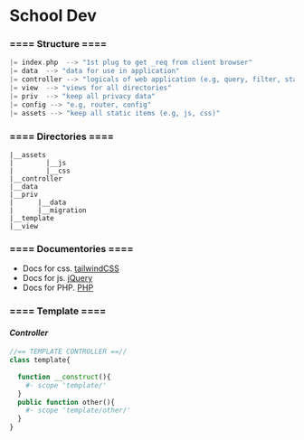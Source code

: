 # **School Dev**

### ==== **Structure** ====
```c
|= index.php  --> "1st plug to get _req from client browser"
|= data  --> "data for use in application"
|= controller --> "logicals of web application (e.g, query, filter, statistics)"
|= view  --> "views for all directories"
|= priv  --> "keep all privacy data"
|= config --> "e.g, router, config"
|= assets --> "keep all static items (e.g, js, css)" 
```

### ==== **Directories** ====
```
|__assets
|        |__js
|        |__css
|__controller
|__data
|__priv
|      |__data
|      |__migration
|__template
|__view
```

### ==== Documentories ====
- Docs for css. [tailwindCSS](https://tailwindcss.com/docs)
- Docs for js. [jQuery](https://api.jquery.com/)
- Docs for PHP. [PHP](https://www.php.net/docs.php)

### ==== Template ====
#### *Controller*
```php
//== TEMPLATE CONTROLLER ==//
class template{ 
 
  function __construct(){
    #- scope 'template/'
  }
  public function other(){
    #- scope 'template/other/'
  }
}
```
<!-- ### ==== Deployment ====
### 1. Setup for Database
#### *On Windows*
- create datebase and tables with this__ remind that "to use with *Super Privilege* role" ==> run with *Administrator*
```bash
bash -c "sh db_create.sh"
```
#### *On Linux*
```bash
sudo chmod +x db_create.sh
./db_create.sh
``` -->
